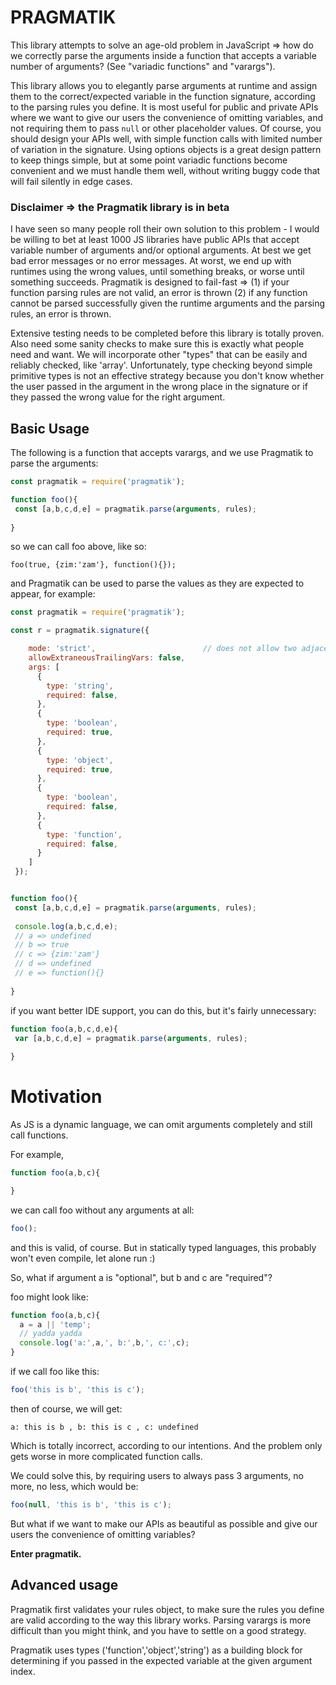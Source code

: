 
# PRAGMATIK

This library attempts to solve an age-old problem in JavaScript => how do we correctly parse the arguments inside a function
that accepts a variable number of arguments? (See "variadic functions" and "varargs"). 

This library allows you to elegantly parse arguments at runtime and assign them to the 
correct/expected variable in the function signature, according to the parsing rules you define.
It is most useful for public and private APIs where we want to give our users the convenience of omitting variables,
and not requiring them to pass ```null``` or other placeholder values. Of course, you should design your APIs well,
with simple function calls with limited number of variation in the signature. Using options objects is a great
design pattern to keep things simple, but at some point variadic functions become convenient and we must handle 
them well, without writing buggy code that will fail silently in edge cases.



### Disclaimer => the Pragmatik library is in beta

I have seen so many people roll their own solution to this problem - I would be willing to bet at least 1000 JS libraries have public APIs that accept
variable number of arguments and/or optional arguments. 
At best we get bad error messages or no error messages. At worst, we end up with runtimes using the 
wrong values, until something breaks, or worse until something succeeds. Pragmatik is designed to fail-fast => 
(1) if your function parsing rules are not valid, an error is thrown (2) if any function cannot be parsed successfully given the runtime arguments and the parsing rules, 
an error is thrown.

Extensive testing needs to be completed before this library is totally proven. Also need some sanity checks to make sure this is exactly what people
need and want. We will incorporate other "types" that can be easily and reliably checked, like 'array'. 
Unfortunately, type checking beyond simple primitive types is not an effective strategy because you don't know whether the user passed 
in the argument in the wrong place in the signature or if they passed the wrong value for the right argument.

## Basic Usage

The following is a function that accepts varargs, and we use Pragmatik to parse the arguments:

```js
const pragmatik = require('pragmatik');

function foo(){
 const [a,b,c,d,e] = pragmatik.parse(arguments, rules);
  
}
```

so we can call foo above, like so:

```foo(true, {zim:'zam'}, function(){});```

and Pragmatik can be used to parse the values as they are expected to appear, for example:

```js
const pragmatik = require('pragmatik');

const r = pragmatik.signature({

    mode: 'strict',                        // does not allow two adjacent non-required types to be the same
    allowExtraneousTrailingVars: false,
    args: [
      {
        type: 'string',
        required: false,
      },
      {
        type: 'boolean',
        required: true,
      },
      {
        type: 'object',
        required: true,
      },
      {
        type: 'boolean',
        required: false,
      },
      {
        type: 'function',
        required: false,
      }
    ]
 });


function foo(){
 const [a,b,c,d,e] = pragmatik.parse(arguments, rules);
 
 console.log(a,b,c,d,e); 
 // a => undefined
 // b => true
 // c => {zim:'zam'}
 // d => undefined
 // e => function(){}
 
}
```

if you want better IDE support, you can do this, but it's fairly unnecessary:

```js
function foo(a,b,c,d,e){
 var [a,b,c,d,e] = pragmatik.parse(arguments, rules);
  
}
```



# Motivation

As JS is a dynamic language, we can omit arguments completely and still call functions.

For example,

```js
function foo(a,b,c){

}
```

we can call foo without any arguments at all:

```js
foo();
```

and this is valid, of course. But in statically typed languages, this probably won't even compile, let alone run :)

So, what if argument a is "optional", but b and c are "required"?

foo might look like:

```js
function foo(a,b,c){
  a = a || 'temp';
  // yadda yadda
  console.log('a:',a,', b:',b,', c:',c);
}
```

if we call foo like this:

```js
foo('this is b', 'this is c');
```

then of course, we will get:

```a: this is b , b: this is c , c: undefined```

Which is totally incorrect, according to our intentions. And the problem only gets
worse in more complicated function calls.

We could solve this, by requiring users to always pass 3 arguments, no more, no less, which would be:

```js
foo(null, 'this is b', 'this is c');
```

But what if we want to make our APIs as beautiful as possible and give our users the convenience of omitting
variables?

**Enter pragmatik.**



## Advanced usage


Pragmatik first validates your rules object, to make sure the rules you define are valid according to the way
this library works. Parsing varargs is more difficult than you might think, and you have to settle 
on a good strategy.

Pragmatik uses types ('function','object','string') as a building block for determining if you passed in the 
expected variable at the given argument index.